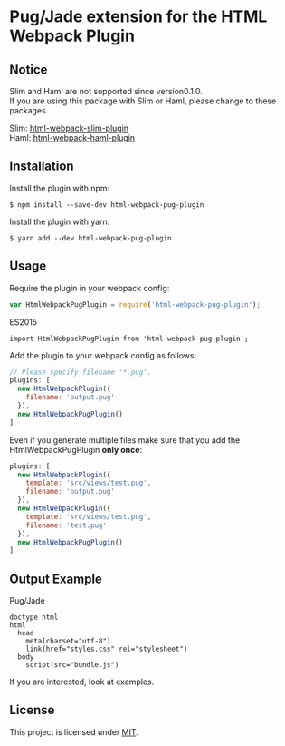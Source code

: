 Pug/Jade extension for the HTML Webpack Plugin
========================================

Notice
------------
Slim and Haml are not supported since version0.1.0.  
If you are using this package with Slim or Haml, please change to these packages.

Slim: [html-webpack-slim-plugin](https://www.npmjs.com/package/html-webpack-slim-plugin)  
Haml: [html-webpack-haml-plugin](https://www.npmjs.com/package/html-webpack-haml-plugin)

Installation
------------
Install the plugin with npm:

```shell
$ npm install --save-dev html-webpack-pug-plugin
```

Install the plugin with yarn:

```shell
$ yarn add --dev html-webpack-pug-plugin
```

Usage
-----
Require the plugin in your webpack config:

```javascript
var HtmlWebpackPugPlugin = require('html-webpack-pug-plugin');
```

ES2015

```es2015
import HtmlWebpackPugPlugin from 'html-webpack-pug-plugin';
```

Add the plugin to your webpack config as follows:

```javascript
// Please specify filename '*.pug'.
plugins: [
  new HtmlWebpackPlugin({
    filename: 'output.pug'
  }),
  new HtmlWebpackPugPlugin()
]  
```

Even if you generate multiple files make sure that you add the HtmlWebpackPugPlugin **only once**:

```javascript
plugins: [
  new HtmlWebpackPlugin({
    template: 'src/views/test.pug',
    filename: 'output.pug'
  }),
  new HtmlWebpackPlugin({
    template: 'src/views/test.pug',
    filename: 'test.pug'
  }),
  new HtmlWebpackPugPlugin()
]  
```

Output Example
--------------

Pug/Jade

```pug
doctype html
html
  head
    meta(charset="utf-8")
    link(href="styles.css" rel="stylesheet")
  body
    script(src="bundle.js")
```

If you are interested, look at examples.

License
-------

This project is licensed under [MIT](https://github.com/negibouze/html-webpack-pug-plugin/blob/master/LICENSE).
